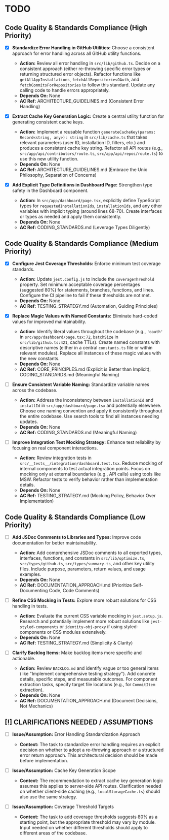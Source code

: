 # TODO

## Code Quality & Standards Compliance (High Priority)
- [x] **Standardize Error Handling in GitHub Utilities:** Choose a consistent approach for error handling across all GitHub utility functions.
  - **Action:** Review all error handling in `src/lib/github.ts`. Decide on a consistent approach (either re-throwing specific error types or returning structured error objects). Refactor functions like `getAllAppInstallations`, `fetchAllRepositoriesOAuth`, and `fetchCommitsForRepositories` to follow this standard. Update any calling code to handle errors appropriately.
  - **Depends On:** None
  - **AC Ref:** ARCHITECTURE_GUIDELINES.md (Consistent Error Handling)

- [x] **Extract Cache Key Generation Logic:** Create a central utility function for generating consistent cache keys.
  - **Action:** Implement a reusable function `generateCacheKey(params: Record<string, any>): string` in `src/lib/cache.ts` that takes relevant parameters (user ID, installation ID, filters, etc.) and produces a consistent cache key string. Refactor all API routes (e.g., `src/app/api/contributors/route.ts`, `src/app/api/repos/route.ts`) to use this new utility function.
  - **Depends On:** None
  - **AC Ref:** ARCHITECTURE_GUIDELINES.md (Embrace the Unix Philosophy, Separation of Concerns)

- [x] **Add Explicit Type Definitions in Dashboard Page:** Strengthen type safety in the Dashboard component.
  - **Action:** In `src/app/dashboard/page.tsx`, explicitly define TypeScript types for `requestedInstallationIds`, `installationIds`, and any other variables with implicit typing (around lines 68-70). Create interfaces or types as needed and apply them consistently.
  - **Depends On:** None
  - **AC Ref:** CODING_STANDARDS.md (Leverage Types Diligently)

## Code Quality & Standards Compliance (Medium Priority)
- [x] **Configure Jest Coverage Thresholds:** Enforce minimum test coverage standards.
  - **Action:** Update `jest.config.js` to include the `coverageThreshold` property. Set minimum acceptable coverage percentages (suggested 80%) for statements, branches, functions, and lines. Configure the CI pipeline to fail if these thresholds are not met.
  - **Depends On:** None
  - **AC Ref:** TESTING_STRATEGY.md (Automation, Guiding Principles)

- [x] **Replace Magic Values with Named Constants:** Eliminate hard-coded values for improved maintainability.
  - **Action:** Identify literal values throughout the codebase (e.g., `'oauth'` in `src/app/dashboard/page.tsx:72`, `batchSize` in `src/lib/github.ts:421`, cache TTLs). Create named constants with descriptive names (either in a central `constants.ts` file or within relevant modules). Replace all instances of these magic values with the new constants.
  - **Depends On:** None
  - **AC Ref:** CORE_PRINCIPLES.md (Explicit is Better than Implicit), CODING_STANDARDS.md (Meaningful Naming)

- [ ] **Ensure Consistent Variable Naming:** Standardize variable names across the codebase.
  - **Action:** Address the inconsistency between `installationId` and `installId` in `src/app/dashboard/page.tsx` and potentially elsewhere. Choose one naming convention and apply it consistently throughout the entire codebase. Use search tools to find all instances needing updates.
  - **Depends On:** None
  - **AC Ref:** CODING_STANDARDS.md (Meaningful Naming)

- [ ] **Improve Integration Test Mocking Strategy:** Enhance test reliability by focusing on real component interactions.
  - **Action:** Review integration tests in `src/__tests__/integration/dashboard.test.tsx`. Reduce mocking of internal components to test actual integration points. Focus on mocking only at external boundaries (e.g., API calls) using tools like MSW. Refactor tests to verify behavior rather than implementation details.
  - **Depends On:** None
  - **AC Ref:** TESTING_STRATEGY.md (Mocking Policy, Behavior Over Implementation)

## Code Quality & Standards Compliance (Low Priority)
- [ ] **Add JSDoc Comments to Libraries and Types:** Improve code documentation for better maintainability.
  - **Action:** Add comprehensive JSDoc comments to all exported types, interfaces, functions, and constants in `src/lib/optimize.ts`, `src/types/github.ts`, `src/types/summary.ts`, and other key utility files. Include purpose, parameters, return values, and usage examples.
  - **Depends On:** None
  - **AC Ref:** DOCUMENTATION_APPROACH.md (Prioritize Self-Documenting Code, Code Comments)

- [ ] **Refine CSS Mocking in Tests:** Explore more robust solutions for CSS handling in tests.
  - **Action:** Evaluate the current CSS variable mocking in `jest.setup.js`. Research and potentially implement more robust solutions like `jest-styled-components` or `identity-obj-proxy` if using styled-components or CSS modules extensively.
  - **Depends On:** None
  - **AC Ref:** TESTING_STRATEGY.md (Simplicity & Clarity)

- [ ] **Clarify Backlog Items:** Make backlog items more specific and actionable.
  - **Action:** Review `BACKLOG.md` and identify vague or too general items (like "Implement comprehensive testing strategy"). Add concrete details, specific steps, and measurable outcomes. For component extraction tasks, specify target file locations (e.g., for `CommitItem` extraction).
  - **Depends On:** None
  - **AC Ref:** DOCUMENTATION_APPROACH.md (Document Decisions, Not Mechanics)

## [!] CLARIFICATIONS NEEDED / ASSUMPTIONS
- [ ] **Issue/Assumption:** Error Handling Standardization Approach
  - **Context:** The task to standardize error handling requires an explicit decision on whether to adopt a re-throwing approach or a structured error return approach. This architectural decision should be made before implementation.

- [ ] **Issue/Assumption:** Cache Key Generation Scope
  - **Context:** The recommendation to extract cache key generation logic assumes this applies to server-side API routes. Clarification needed on whether client-side caching (e.g., `localStorageCache.ts`) should also use the same strategy.

- [ ] **Issue/Assumption:** Coverage Threshold Targets
  - **Context:** The task to add coverage thresholds suggests 80% as a starting point, but the appropriate threshold may vary by module. Input needed on whether different thresholds should apply to different areas of the codebase.